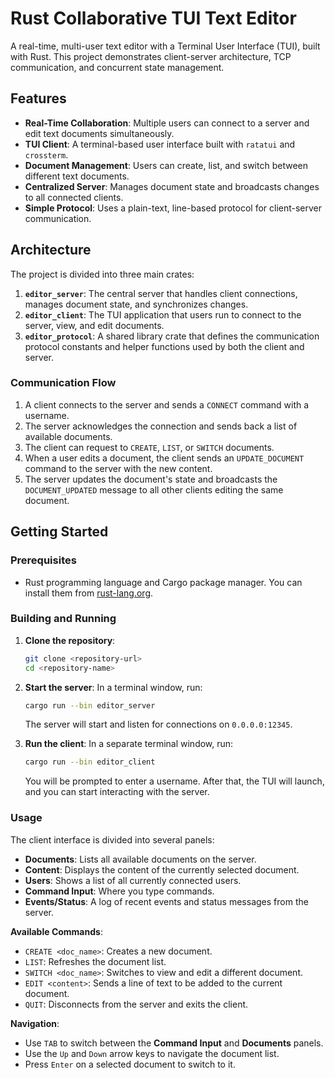 # Rust Collaborative TUI Text Editor

A real-time, multi-user text editor with a Terminal User Interface (TUI), built with Rust. This project demonstrates client-server architecture, TCP communication, and concurrent state management.

## Features

* **Real-Time Collaboration**: Multiple users can connect to a server and edit text documents simultaneously.
* **TUI Client**: A terminal-based user interface built with `ratatui` and `crossterm`.
* **Document Management**: Users can create, list, and switch between different text documents.
* **Centralized Server**: Manages document state and broadcasts changes to all connected clients.
* **Simple Protocol**: Uses a plain-text, line-based protocol for client-server communication.

## Architecture

The project is divided into three main crates:

1.  **`editor_server`**: The central server that handles client connections, manages document state, and synchronizes changes.
2.  **`editor_client`**: The TUI application that users run to connect to the server, view, and edit documents.
3.  **`editor_protocol`**: A shared library crate that defines the communication protocol constants and helper functions used by both the client and server.

### Communication Flow

1.  A client connects to the server and sends a `CONNECT` command with a username.
2.  The server acknowledges the connection and sends back a list of available documents.
3.  The client can request to `CREATE`, `LIST`, or `SWITCH` documents.
4.  When a user edits a document, the client sends an `UPDATE_DOCUMENT` command to the server with the new content.
5.  The server updates the document's state and broadcasts the `DOCUMENT_UPDATED` message to all other clients editing the same document.

## Getting Started

### Prerequisites

* Rust programming language and Cargo package manager. You can install them from [rust-lang.org](https://www.rust-lang.org/tools/install).

### Building and Running

1.  **Clone the repository**:
    ```bash
    git clone <repository-url>
    cd <repository-name>
    ```

2.  **Start the server**:
    In a terminal window, run:
    ```bash
    cargo run --bin editor_server
    ```
    The server will start and listen for connections on `0.0.0.0:12345`.

3.  **Run the client**:
    In a separate terminal window, run:
    ```bash
    cargo run --bin editor_client
    ```
    You will be prompted to enter a username. After that, the TUI will launch, and you can start interacting with the server.

### Usage

The client interface is divided into several panels:

* **Documents**: Lists all available documents on the server.
* **Content**: Displays the content of the currently selected document.
* **Users**: Shows a list of all currently connected users.
* **Command Input**: Where you type commands.
* **Events/Status**: A log of recent events and status messages from the server.

**Available Commands**:

* `CREATE <doc_name>`: Creates a new document.
* `LIST`: Refreshes the document list.
* `SWITCH <doc_name>`: Switches to view and edit a different document.
* `EDIT <content>`: Sends a line of text to be added to the current document.
* `QUIT`: Disconnects from the server and exits the client.

**Navigation**:

* Use `TAB` to switch between the **Command Input** and **Documents** panels.
* Use the `Up` and `Down` arrow keys to navigate the document list.
* Press `Enter` on a selected document to switch to it.

